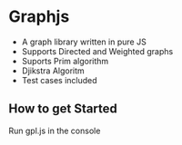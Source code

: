 # Graphjs
- A  graph library written in pure JS
- Supports Directed and Weighted graphs
- Suports Prim algorithm
- Djikstra Algoritm
- Test cases included
## How to get Started
Run gpl.js in the console
